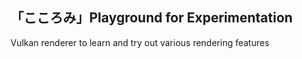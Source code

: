 ## 「こころみ」Playground for Experimentation
Vulkan renderer to learn and try out various rendering features
